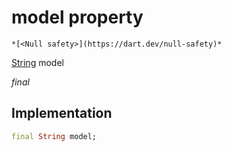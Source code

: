 


# model property




    *[<Null safety>](https://dart.dev/null-safety)*


[String](https://api.flutter.dev/flutter/dart-core/String-class.html) model
  
_final_






## Implementation

```dart
final String model;


```








